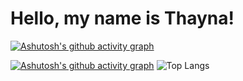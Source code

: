 # Hello, my name is Thayna!

[![Ashutosh's github activity graph](https://github-readme-activity-graph.vercel.app/graph?username=taykas&bg_color=0d1117&color=b13583&line=b13583&point=ff9494&area=true&hide_border=true)](https://github.com/ashutosh00710/github-readme-activity-graph)

[![Ashutosh's github activity graph](https://github-readme-activity-graph.vercel.app/graph?username=taykas&bg_color=0d1117&color=cd56ac&line=cd56ac&point=8e2a72&area=true&hide_border=true)](https://github.com/ashutosh00710/github-readme-activity-graph)
![Top Langs](https://github-readme-stats.vercel.app/api/top-langs/?username=taykas&layout=compact&bg_color=00000000&title_color=622F98)
